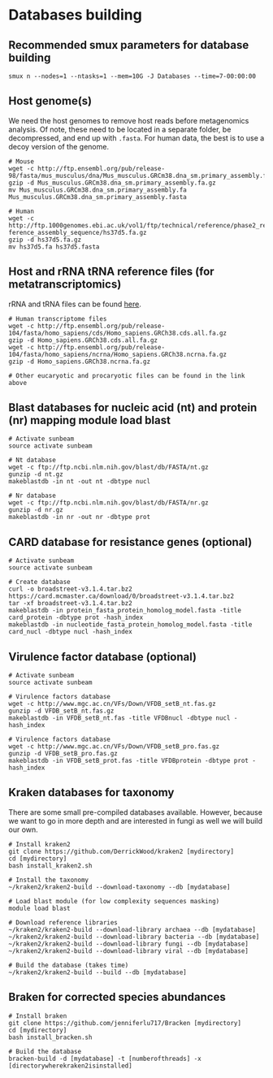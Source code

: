 # Databases building


## Recommended smux parameters for database building

```
smux n --nodes=1 --ntasks=1 --mem=10G -J Databases --time=7-00:00:00
```

## Host genome(s)

We need the host genomes to remove host reads before metagenomics analysis. Of note, these need to be located in a separate folder, be decompressed, and end up with `.fasta`. For human data, the best is to use a decoy version of the genome.

```
# Mouse
wget -c http://ftp.ensembl.org/pub/release-98/fasta/mus_musculus/dna/Mus_musculus.GRCm38.dna_sm.primary_assembly.fa.gz
gzip -d Mus_musculus.GRCm38.dna_sm.primary_assembly.fa.gz
mv Mus_musculus.GRCm38.dna_sm.primary_assembly.fa Mus_musculus.GRCm38.dna_sm.primary_assembly.fasta

# Human
wget -c http://ftp.1000genomes.ebi.ac.uk/vol1/ftp/technical/reference/phase2_re                                                ference_assembly_sequence/hs37d5.fa.gz
gzip -d hs37d5.fa.gz
mv hs37d5.fa hs37d5.fasta
```

## Host and rRNA tRNA reference files (for metatranscriptomics)

rRNA and tRNA files can be found [here](https://github.com/elfrouin/transcriptM/tree/master/databases/1-SortMeRNA). 

```
# Human transcriptome files
wget -c http://ftp.ensembl.org/pub/release-104/fasta/homo_sapiens/cds/Homo_sapiens.GRCh38.cds.all.fa.gz
gzip -d Homo_sapiens.GRCh38.cds.all.fa.gz
wget -c http://ftp.ensembl.org/pub/release-104/fasta/homo_sapiens/ncrna/Homo_sapiens.GRCh38.ncrna.fa.gz
gzip -d Homo_sapiens.GRCh38.ncrna.fa.gz

# Other eucaryotic and procaryotic files can be found in the link above
```

## Blast databases for nucleic acid (nt) and protein (nr) mapping module load blast

```
# Activate sunbeam
source activate sunbeam

# Nt database
wget -c ftp://ftp.ncbi.nlm.nih.gov/blast/db/FASTA/nt.gz
gunzip -d nt.gz
makeblastdb -in nt -out nt -dbtype nucl

# Nr database
wget -c ftp://ftp.ncbi.nlm.nih.gov/blast/db/FASTA/nr.gz
gunzip -d nr.gz
makeblastdb -in nr -out nr -dbtype prot
```

## CARD database for resistance genes (optional)

```
# Activate sunbeam
source activate sunbeam

# Create database
curl -o broadstreet-v3.1.4.tar.bz2 https://card.mcmaster.ca/download/0/broadstreet-v3.1.4.tar.bz2
tar -xf broadstreet-v3.1.4.tar.bz2
makeblastdb -in protein_fasta_protein_homolog_model.fasta -title card_protein -dbtype prot -hash_index
makeblastdb -in nucleotide_fasta_protein_homolog_model.fasta -title card_nucl -dbtype nucl -hash_index
```

## Virulence factor database (optional)

```
# Activate sunbeam
source activate sunbeam

# Virulence factors database
wget -c http://www.mgc.ac.cn/VFs/Down/VFDB_setB_nt.fas.gz
gunzip -d VFDB_setB_nt.fas.gz
makeblastdb -in VFDB_setB_nt.fas -title VFDBnucl -dbtype nucl -hash_index

# Virulence factors database
wget -c http://www.mgc.ac.cn/VFs/Down/VFDB_setB_pro.fas.gz
gunzip -d VFDB_setB_pro.fas.gz
makeblastdb -in VFDB_setB_prot.fas -title VFDBprotein -dbtype prot -hash_index
```

## Kraken databases for taxonomy

There are some small pre-compiled databases available. However, because we want to go in more depth and are interested in fungi as well we will build our own.

```
# Install kraken2
git clone https://github.com/DerrickWood/kraken2 [mydirectory]
cd [mydirectory]
bash install_kraken2.sh

# Install the taxonomy
~/kraken2/kraken2-build --download-taxonomy --db [mydatabase]

# Load blast module (for low complexity sequences masking)
module load blast

# Download reference libraries
~/kraken2/kraken2-build --download-library archaea --db [mydatabase]
~/kraken2/kraken2-build --download-library bacteria --db [mydatabase]
~/kraken2/kraken2-build --download-library fungi --db [mydatabase]
~/kraken2/kraken2-build --download-library viral --db [mydatabase]

# Build the database (takes time)
~/kraken2/kraken2-build --build --db [mydatabase]
```

## Braken for corrected species abundances

```
# Install braken
git clone https://github.com/jenniferlu717/Bracken [mydirectory]
cd [mydirectory]
bash install_bracken.sh

# Build the database
bracken-build -d [mydatabase] -t [numberofthreads] -x [directorywherekraken2isinstalled]
```


